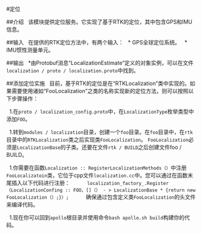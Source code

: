 #定位

##介绍
  该模块提供定位服务。它实现了基于RTK的定位，其中包含GPS和IMU信息。

##输入
  在提供的RTK定位方法中，有两个输入：
  * GPS全球定位系统。
  * IMU惯性测量单元。

##输出
  *由Protobuf消息“LocalizationEstimate”定义的对象实例，可以在文件`localization / proto / localization.proto`中找到。

##添加定位实施
  目前，基于RTK的定位是在“RTKLocalization”类中实现的。如果需要使用诸如“FooLocalization”之类的名称实现新的定位方法，则可以按照以下步骤操作：

  1.在`proto / localization_config.proto`中，在`LocalizationType`枚举类型中添加`FOO`。

  1.转到`modules / localization`目录，创建一个`foo`目录。在`foo`目录中，在`rtk`目录中的`RTKLocalization`类之后实现类`FooLocalization`。 `FooLocalization`必须是`LocalizationBase`的子类。还要在文件`rtk / BUILD`之后创建文件foo / BUILD。

  1.你需要在函数`Localization :: RegisterLocalizationMethods（）`中注册`FooLocalizatoin`类，它位于cpp文件`localization.cc`中。您可以通过在函数末尾插入以下代码进行注册：
  
  ```
  localization_factory_.Register（LocalizationConfing :: FOO，[]（） - > LocalizationBase * {return new FooLocalization（）;}）;
  ```
  
  确保通过包含定义类`FooLocalization`的头文件来编译代码。

  1.现在你可以回到`apollo`根目录并使用命令`bash apollo.sh build`构建你的代码。
